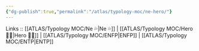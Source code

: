 ```yaml
---
{"dg-publish":true,"permalink":"/atlas/typology-moc/ne-hero/"}
---
```


Links :: [[ATLAS/Typology MOC/Ne 💦\|Ne 💦]] | [[ATLAS/Typology MOC/Hero 🦸‍♂️\|Hero 🦸‍♂️]] | [[ATLAS/Typology MOC/ENFP\|ENFP]] | [[ATLAS/Typology MOC/ENTP\|ENTP]]
